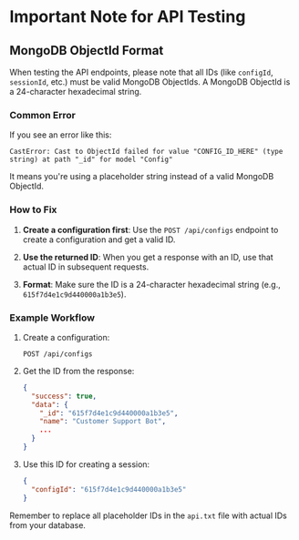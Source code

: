 # Important Note for API Testing

## MongoDB ObjectId Format

When testing the API endpoints, please note that all IDs (like `configId`, `sessionId`, etc.) must be valid MongoDB ObjectIds. A MongoDB ObjectId is a 24-character hexadecimal string.

### Common Error

If you see an error like this:

```
CastError: Cast to ObjectId failed for value "CONFIG_ID_HERE" (type string) at path "_id" for model "Config"
```

It means you're using a placeholder string instead of a valid MongoDB ObjectId.

### How to Fix

1. **Create a configuration first**: Use the `POST /api/configs` endpoint to create a configuration and get a valid ID.

2. **Use the returned ID**: When you get a response with an ID, use that actual ID in subsequent requests.

3. **Format**: Make sure the ID is a 24-character hexadecimal string (e.g., `615f7d4e1c9d440000a1b3e5`).

### Example Workflow

1. Create a configuration:
   ```
   POST /api/configs
   ```

2. Get the ID from the response:
   ```json
   {
     "success": true,
     "data": {
       "_id": "615f7d4e1c9d440000a1b3e5",
       "name": "Customer Support Bot",
       ...
     }
   }
   ```

3. Use this ID for creating a session:
   ```json
   {
     "configId": "615f7d4e1c9d440000a1b3e5"
   }
   ```

Remember to replace all placeholder IDs in the `api.txt` file with actual IDs from your database.